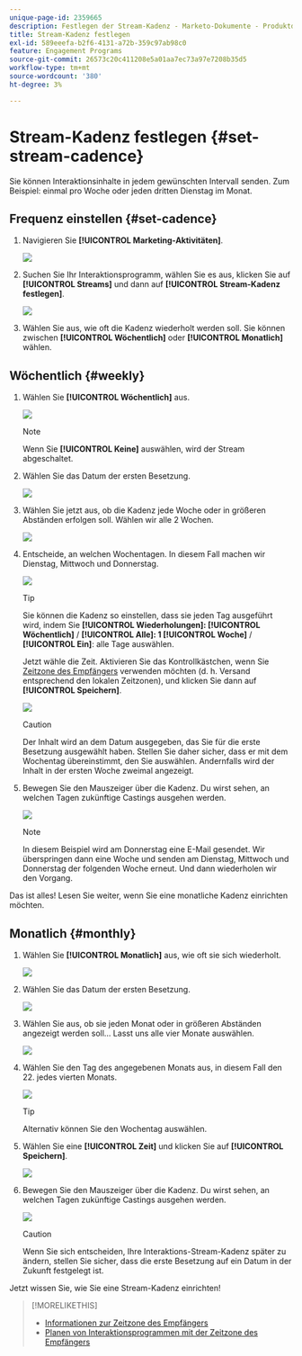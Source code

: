 ```yaml
---
unique-page-id: 2359665
description: Festlegen der Stream-Kadenz - Marketo-Dokumente - Produktdokumentation
title: Stream-Kadenz festlegen
exl-id: 589eeefa-b2f6-4131-a72b-359c97ab98c0
feature: Engagement Programs
source-git-commit: 26573c20c411208e5a01aa7ec73a97e7208b35d5
workflow-type: tm+mt
source-wordcount: '380'
ht-degree: 3%

---
```


# Stream-Kadenz festlegen {#set-stream-cadence}

Sie können Interaktionsinhalte in jedem gewünschten Intervall senden. Zum Beispiel: einmal pro Woche oder jeden dritten Dienstag im Monat.

## Frequenz einstellen {#set-cadence}

1. Navigieren Sie **[!UICONTROL Marketing-Aktivitäten]**.

   ![](assets/login-marketing-activities.png)

1. Suchen Sie Ihr Interaktionsprogramm, wählen Sie es aus, klicken Sie auf **[!UICONTROL Streams]** und dann auf **[!UICONTROL Stream-Kadenz festlegen]**.

   ![](assets/selectstreamcadence.jpg)

1. Wählen Sie aus, wie oft die Kadenz wiederholt werden soll. Sie können zwischen **[!UICONTROL Wöchentlich]** oder **[!UICONTROL Monatlich]** wählen.

## Wöchentlich {#weekly}

1. Wählen Sie **[!UICONTROL Wöchentlich]** aus.

   ![](assets/image2017-12-5-14-3a9-3a43.png)

   >[!NOTE]
   >
   >Wenn Sie **[!UICONTROL Keine]** auswählen, wird der Stream abgeschaltet.

1. Wählen Sie das Datum der ersten Besetzung.

   ![](assets/image2017-12-5-14-3a10-3a17.png)

1. Wählen Sie jetzt aus, ob die Kadenz jede Woche oder in größeren Abständen erfolgen soll. Wählen wir alle 2 Wochen.

   ![](assets/image2017-12-5-14-3a10-3a56.png)

1. Entscheide, an welchen Wochentagen. In diesem Fall machen wir Dienstag, Mittwoch und Donnerstag.

   ![](assets/image2017-12-5-14-3a12-3a29.png)

   >[!TIP]
   >
   >Sie können die Kadenz so einstellen, dass sie jeden Tag ausgeführt wird, indem Sie **[!UICONTROL Wiederholungen]: [!UICONTROL Wöchentlich]** / **[!UICONTROL Alle]: 1 [!UICONTROL Woche]** / **[!UICONTROL Ein]**: alle Tage auswählen.

   Jetzt wähle die Zeit. Aktivieren Sie das Kontrollkästchen, wenn Sie [Zeitzone des Empfängers](/help/marketo/product-docs/email-marketing/drip-nurturing/engagement-program-streams/set-stream-cadence/schedule-engagement-programs-with-recipient-time-zone.md) verwenden möchten (d. h. Versand entsprechend den lokalen Zeitzonen), und klicken Sie dann auf **[!UICONTROL Speichern]**.

   ![](assets/image2017-12-5-14-3a20-3a11.png)

   >[!CAUTION]
   >
   >Der Inhalt wird an dem Datum ausgegeben, das Sie für die erste Besetzung ausgewählt haben. Stellen Sie daher sicher, dass er mit dem Wochentag übereinstimmt, den Sie auswählen. Andernfalls wird der Inhalt in der ersten Woche zweimal angezeigt.

1. Bewegen Sie den Mauszeiger über die Kadenz. Du wirst sehen, an welchen Tagen zukünftige Castings ausgehen werden.

   ![](assets/image2017-12-5-14-3a17-3a29.png)

   >[!NOTE]
   >
   >In diesem Beispiel wird am Donnerstag eine E-Mail gesendet. Wir überspringen dann eine Woche und senden am Dienstag, Mittwoch und Donnerstag der folgenden Woche erneut. Und dann wiederholen wir den Vorgang.

Das ist alles! Lesen Sie weiter, wenn Sie eine monatliche Kadenz einrichten möchten.

## Monatlich {#monthly}

1. Wählen Sie **[!UICONTROL Monatlich]** aus, wie oft sie sich wiederholt.

   ![](assets/image2014-9-15-16-3a30-3a15.png)

1. Wählen Sie das Datum der ersten Besetzung.

   ![](assets/image2014-9-15-16-3a30-3a11.png)

1. Wählen Sie aus, ob sie jeden Monat oder in größeren Abständen angezeigt werden soll… Lasst uns alle vier Monate auswählen.

   ![](assets/image2014-9-15-16-3a30-3a7.png)

1. Wählen Sie den Tag des angegebenen Monats aus, in diesem Fall den 22. jedes vierten Monats.

   ![](assets/image2014-9-15-16-3a29-3a51.png)

   >[!TIP]
   >
   >Alternativ können Sie den Wochentag auswählen.

1. Wählen Sie eine **[!UICONTROL Zeit]** und klicken Sie auf **[!UICONTROL Speichern]**.

   ![](assets/image2014-9-15-16-3a29-3a42.png)

1. Bewegen Sie den Mauszeiger über die Kadenz. Du wirst sehen, an welchen Tagen zukünftige Castings ausgehen werden.

   ![](assets/image2014-9-15-16-3a29-3a38.png)

   >[!CAUTION]
   >
   >Wenn Sie sich entscheiden, Ihre Interaktions-Stream-Kadenz später zu ändern, stellen Sie sicher, dass die erste Besetzung auf ein Datum in der Zukunft festgelegt ist.

Jetzt wissen Sie, wie Sie eine Stream-Kadenz einrichten!

>[!MORELIKETHIS]
>
>* [Informationen zur Zeitzone des Empfängers](/help/marketo/product-docs/email-marketing/email-programs/email-program-actions/scheduling-with-recipient-time-zone/understanding-recipient-time-zone.md)
>* [Planen von Interaktionsprogrammen mit der Zeitzone des Empfängers](/help/marketo/product-docs/email-marketing/drip-nurturing/engagement-program-streams/set-stream-cadence/schedule-engagement-programs-with-recipient-time-zone.md)

